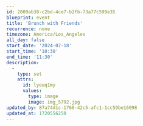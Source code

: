 ```yaml
---
id: 2009ab38-c2bd-4ce7-b2fb-73a77c599e35
blueprint: event
title: 'Brunch with Friends'
recurrence: none
timezone: America/Los_Angeles
all_day: false
start_date: '2024-07-18'
start_time: '10:30'
end_time: '11:30'
description:
  -
    type: set
    attrs:
      id: lyeuq1my
      values:
        type: image
        image: img_5792.jpg
updated_by: 87a74d1c-1760-42c5-afc1-1cc59be16098
updated_at: 1720556250
---
```

